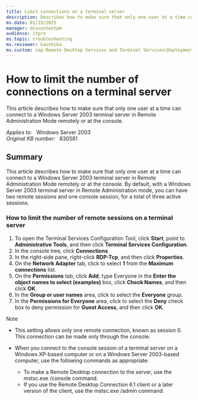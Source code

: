 ```yaml
---
title: Limit connections on a terminal server
description: Describes how to make sure that only one user at a time can connect to a Windows Server 2003 terminal server in Remote Administration Mode remotely or at the console.
ms.date: 01/15/2025
manager: dcscontentpm
audience: itpro
ms.topic: troubleshooting
ms.reviewer: kaushika
ms.custom: sap:Remote Desktop Services and Terminal Services\Deployment, configuration, and management of Remote Desktop Services infrastructure, csstroubleshoot
---
```

# How to limit the number of connections on a terminal server

This article describes how to make sure that only one user at a time can connect to a Windows Server 2003 terminal server in Remote Administration Mode remotely or at the console.

_Applies to:_ &nbsp; Windows Server 2003  
_Original KB number:_ &nbsp; 830581

## Summary

This article describes how to make sure that only one user at a time can connect to a Windows Server 2003 terminal server in Remote Administration Mode remotely or at the console. By default, with a Windows Server 2003 terminal server in Remote Administration mode, you can have two remote sessions and one console session, for a total of three active sessions.

### How to limit the number of remote sessions on a terminal server

1. To open the Terminal Services Configuration Tool, click **Start**, point to **Administrative Tools**, and then click **Terminal Services Configuration**.
2. In the console tree, click **Connections**.
3. In the right-side pane, right-click **RDP-Tcp**, and then click **Properties**.
4. On the **Network Adapter** tab, click to select **1** from the **Maximum connections** list.
5. On the **Permissions** tab, click **Add**, type Everyone in the **Enter the object names to select (examples)** box, click **Check Names**, and then click **OK**.
6. In the **Group or user names** area, click to select the **Everyone** group.
7. In the **Permissions for Everyone** area, click to select the **Deny** check box to deny permission for **Guest Access**, and then click **OK**.

> [!NOTE]  
>
> - This setting allows only one remote connection, known as session 0. This connection can be made only through the console.
> - When you connect to the console session of a terminal server on a Windows XP-based computer or on a Windows Server 2003-based computer, use the following commands as appropriate:  
>
>   - To make a Remote Desktop connection to the server, use the mstsc.exe /console command.
>   - If you use the Remote Desktop Connection 6.1 client or a later version of the client, use the mstsc.exe /admin command.
